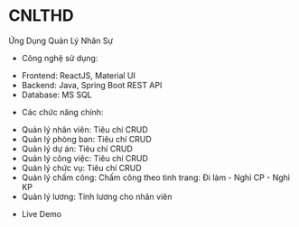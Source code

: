 # CNLTHD
Ứng Dụng Quản Lý Nhân Sự
* Công nghệ sử dụng:
+ Frontend: ReactJS, Material UI
+ Backend: Java, Spring Boot REST API
+ Database: MS SQL
- Các chức năng chính:
+ Quản lý nhân viên: Tiêu chí CRUD
+ Quản lý phòng ban: Tiêu chí CRUD
+ Quản lý dự án: Tiêu chí CRUD
+ Quản lý công việc: Tiêu chí CRUD
+ Quản lý chức vụ: Tiêu chí CRUD
+ Quản lý chấm công: Chấm công theo tình trang: Đi làm - Nghỉ CP - Nghỉ KP
+ Quản lý lương: Tính lương cho nhân viên
- Live Demo
